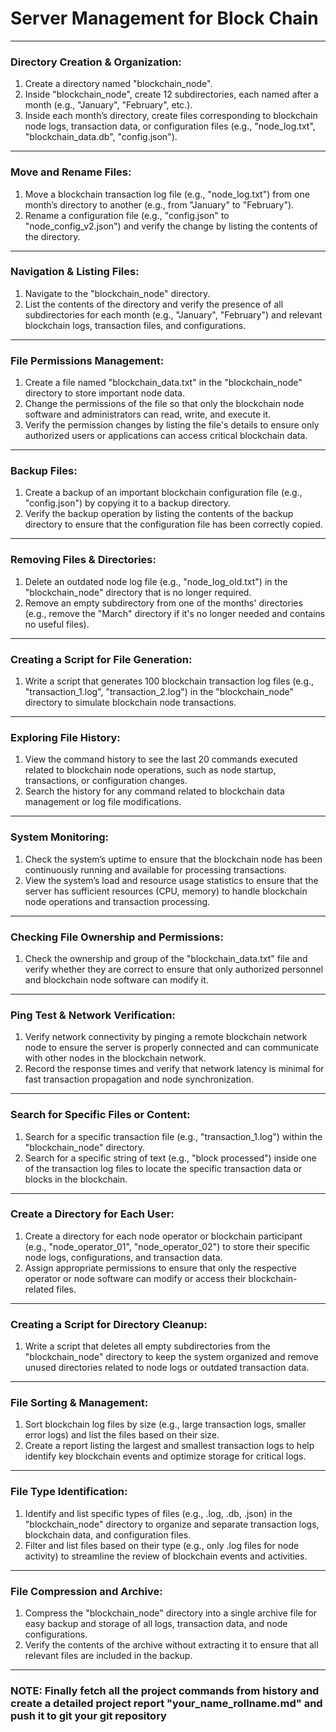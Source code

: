 # Server Management for Block Chain

---

### **Directory Creation & Organization:**

1. Create a directory named "blockchain_node".
2. Inside "blockchain_node", create 12 subdirectories, each named after a month (e.g., "January", "February", etc.).
3. Inside each month’s directory, create files corresponding to blockchain node logs, transaction data, or configuration files (e.g., "node_log.txt", "blockchain_data.db", "config.json").

---

### **Move and Rename Files:**

1. Move a blockchain transaction log file (e.g., "node_log.txt") from one month’s directory to another (e.g., from "January" to "February").
2. Rename a configuration file (e.g., "config.json" to "node_config_v2.json") and verify the change by listing the contents of the directory.

---

### **Navigation & Listing Files:**

1. Navigate to the "blockchain_node" directory.
2. List the contents of the directory and verify the presence of all subdirectories for each month (e.g., "January", "February") and relevant blockchain logs, transaction files, and configurations.

---

### **File Permissions Management:**

1. Create a file named "blockchain_data.txt" in the "blockchain_node" directory to store important node data.
2. Change the permissions of the file so that only the blockchain node software and administrators can read, write, and execute it.
3. Verify the permission changes by listing the file's details to ensure only authorized users or applications can access critical blockchain data.

---

### **Backup Files:**

1. Create a backup of an important blockchain configuration file (e.g., "config.json") by copying it to a backup directory.
2. Verify the backup operation by listing the contents of the backup directory to ensure that the configuration file has been correctly copied.

---

### **Removing Files & Directories:**

1. Delete an outdated node log file (e.g., "node_log_old.txt") in the "blockchain_node" directory that is no longer required.
2. Remove an empty subdirectory from one of the months' directories (e.g., remove the "March" directory if it's no longer needed and contains no useful files).

---

### **Creating a Script for File Generation:**

1. Write a script that generates 100 blockchain transaction log files (e.g., "transaction_1.log", "transaction_2.log") in the "blockchain_node" directory to simulate blockchain node transactions.

---

### **Exploring File History:**

1. View the command history to see the last 20 commands executed related to blockchain node operations, such as node startup, transactions, or configuration changes.
2. Search the history for any command related to blockchain data management or log file modifications.

---

### **System Monitoring:**

1. Check the system’s uptime to ensure that the blockchain node has been continuously running and available for processing transactions.
2. View the system’s load and resource usage statistics to ensure that the server has sufficient resources (CPU, memory) to handle blockchain node operations and transaction processing.

---

### **Checking File Ownership and Permissions:**

1. Check the ownership and group of the "blockchain_data.txt" file and verify whether they are correct to ensure that only authorized personnel and blockchain node software can modify it.

---

### **Ping Test & Network Verification:**

1. Verify network connectivity by pinging a remote blockchain network node to ensure the server is properly connected and can communicate with other nodes in the blockchain network.
2. Record the response times and verify that network latency is minimal for fast transaction propagation and node synchronization.

---

### **Search for Specific Files or Content:**

1. Search for a specific transaction file (e.g., "transaction_1.log") within the "blockchain_node" directory.
2. Search for a specific string of text (e.g., "block processed") inside one of the transaction log files to locate the specific transaction data or blocks in the blockchain.

---

### **Create a Directory for Each User:**

1. Create a directory for each node operator or blockchain participant (e.g., "node_operator_01", "node_operator_02") to store their specific node logs, configurations, and transaction data.
2. Assign appropriate permissions to ensure that only the respective operator or node software can modify or access their blockchain-related files.

---

### **Creating a Script for Directory Cleanup:**

1. Write a script that deletes all empty subdirectories from the "blockchain_node" directory to keep the system organized and remove unused directories related to node logs or outdated transaction data.

---

### **File Sorting & Management:**

1. Sort blockchain log files by size (e.g., large transaction logs, smaller error logs) and list the files based on their size.
2. Create a report listing the largest and smallest transaction logs to help identify key blockchain events and optimize storage for critical logs.

---

### **File Type Identification:**

1. Identify and list specific types of files (e.g., .log, .db, .json) in the "blockchain_node" directory to organize and separate transaction logs, blockchain data, and configuration files.
2. Filter and list files based on their type (e.g., only .log files for node activity) to streamline the review of blockchain events and activities.

---

### **File Compression and Archive:**

1. Compress the "blockchain_node" directory into a single archive file for easy backup and storage of all logs, transaction data, and node configurations.
2. Verify the contents of the archive without extracting it to ensure that all relevant files are included in the backup.

---

### NOTE: Finally fetch all the project commands from history and create a detailed project report "your_name_rollname.md" and push it to git your git repository